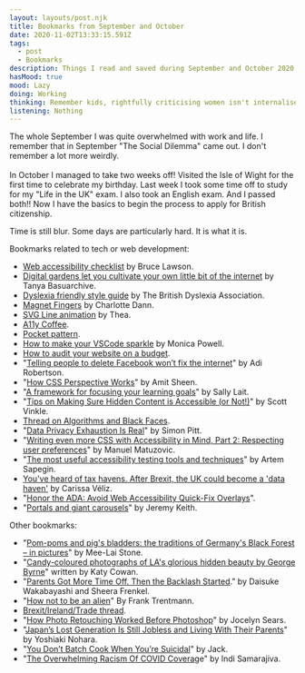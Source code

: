 ```yaml
---
layout: layouts/post.njk
title: Bookmarks from September and October
date: 2020-11-02T13:33:15.591Z
tags:
  - post
  - Bookmarks
description: Things I read and saved during September and October 2020
hasMood: true
mood: Lazy
doing: Working
thinking: Remember kids, rightfully criticising women isn't internalised misogyny.
listening: Nothing
---
```

The whole September I was quite overwhelmed with work and life. I remember that in September "The Social Dilemma" came out. I don't remember a lot more weirdly. \
\
In October I managed to take two weeks off! Visited the Isle of Wight for the first time to celebrate my birthday. Last week I took some time off to study for my "Life in the UK" exam. I also took an English exam. And I passed both!! Now I have the basics to begin the process to apply for British citizenship. 

Time is still blur. Some days are particularly hard. It is what it is.

Bookmarks related to tech or web development:

* [Web accessibility checklist](https://websitesetup.org/web-accessibility-checklist/) by Bruce Lawson.
* [Digital gardens let you cultivate your own little bit of the internet](https://www.technologyreview.com/2020/09/03/1007716/digital-gardens-let-you-cultivate-your-own-little-bit-of-the-internet/) by Tanya Basuarchive.
* [Dyslexia friendly style guide](https://www.bdadyslexia.org.uk/advice/employers/creating-a-dyslexia-friendly-workplace/dyslexia-friendly-style-guide) by The British Dyslexia Association.
* [Magnet Fingers](https://magnetfinge.rs/) by Charlotte Dann.
* [SVG Line animation](https://codepen.io/HighFlyer/full/GRZyONO) by Thea.
* [A11y Coffee](https://a11y.coffee/).
* [Pocket pattern](https://bbc.github.io/gel/components/pockets/).
* [How to make your VSCode sparkle](https://www.aboutmonica.com/blog/how-to-make-your-vs-code-sparkle) by Monica Powell.
* [How to audit your website on a budget](https://the-sustainable.dev/how-to-audit-your-website-on-a-budget/).
* "[Telling people to delete Facebook won’t fix the internet](https://www.theverge.com/2020/9/4/21419993/the-social-dilemma-jeff-orlowski-netflix-movie-review-social-media-algorithms)" by Adi Robertson.
* "[How CSS Perspective Works](https://css-tricks.com/how-css-perspective-works/)" by Amit Sheen.
* "[A framework for focusing your learning goals](https://sallylait.com/blog/2020/09/11/focusing-your-learning-goals/)" by Sally Lait.
* "[Tips on Making Sure Hidden Content is Accessible (or Not!)](https://scottvinkle.me/blogs/blog/hidden-content)" by Scott Vinkle.
* [Thread on Algorithms and Black Faces](https://twitter.com/colinmadland/status/1307111816250748933).
* "[Data Privacy Exhaustion Is Real](https://onezero.medium.com/data-privacy-exhaustion-is-real-9ca868068f2b)" by Simon Pitt.
* "[Writing even more CSS with Accessibility in Mind, Part 2: Respecting user preferences](https://www.matuzo.at/blog/writing-even-more-css-with-accessibility-in-mind-user-preferences/)" by Manuel Matuzovic.
* "[The most useful accessibility testing tools and techniques](https://blog.sapegin.me/all/accessibility-testing/)" by Artem Sapegin.
* [You've heard of tax havens. After Brexit, the UK could become a 'data haven'](https://www.theguardian.com/commentisfree/2020/oct/17/uk-tax-brexit-data-haven-britain?CMP=Share_iOSApp_Other) by Carissa Véliz.
* "[Honor the ADA: Avoid Web Accessibility Quick-Fix Overlays](https://www.lflegal.com/2020/08/quick-fix/)".
* "[Portals and giant carousels](https://adactio.com/journal/17573)" by Jeremy Keith.

Other bookmarks:

* "[Pom-poms and pig's bladders: the traditions of Germany's Black Forest – in pictures](https://www.theguardian.com/artanddesign/gallery/2020/sep/01/pom-poms-and-pigs-bladders-the-traditions-of-germanys-black-forest-in-pictures)" by Mee-Lai Stone.
* "[Candy-coloured photographs of LA's glorious hidden beauty by George Byrne](https://www.creativeboom.com/inspiration/candy-coloured-photographs-of-la-by-george-byrne/)" written by Katy Cowan.
* "[Parents Got More Time Off. Then the Backlash Started](https://www.nytimes.com/2020/09/05/technology/parents-time-off-backlash.html)." by Daisuke Wakabayashi and Sheera Frenkel.
* "[How not to be an alien](https://www.the-tls.co.uk/articles/official-history-of-united-kingdom-according-to-home-office/)[](https://www.the-tls.co.uk/articles/official-history-of-united-kingdom-according-to-home-office/)" By Frank Trentmann.
* [Brexit/Ireland/Trade thread](https://twitter.com/RussInCheshire/status/1306904082108624896).
* "[How Photo Retouching Worked Before Photoshop](https://www.mentalfloss.com/article/83262/how-photo-retouching-worked-photoshop)" by Jocelyn Sears.
* "[Japan’s Lost Generation Is Still Jobless and Living With Their Parents](https://www.bloomberg.com/features/2020-japan-lost-generation/)" by Yoshiaki Nohara.
* "[You Don’t Batch Cook When You’re Suicidal](https://cookingonabootstrap.com/2020/07/30/the-price-of-potatoes-and-the-value-of-compassion/)" by Jack.
* "[The Overwhelming Racism Of COVID Coverag](https://medium.com/indica/the-overwhelming-racism-of-covid-coverage-78e37e4ce6e8)e" by Indi Samarajiva.